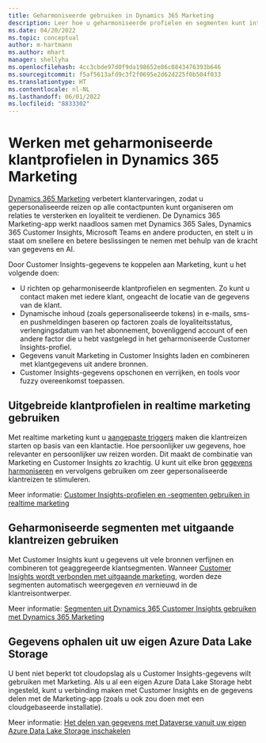 ```yaml
---
title: Geharmoniseerde gebruiken in Dynamics 365 Marketing
description: Leer hoe u geharmoniseerde profielen en segmenten kunt integreren met Dynamics 365 Marketing.
ms.date: 04/20/2022
ms.topic: conceptual
author: m-hartmann
ms.author: mhart
manager: shellyha
ms.openlocfilehash: 4cc3cbde97d0f9da198652e86c0843476393b646
ms.sourcegitcommit: f5af5613afd9c3f2f0695e2d62d225f0b504f033
ms.translationtype: HT
ms.contentlocale: nl-NL
ms.lasthandoff: 06/01/2022
ms.locfileid: "8833302"
---
```

# <a name="work-with-unified-customer-profiles-in-dynamics-365-marketing"></a>Werken met geharmoniseerde klantprofielen in Dynamics 365 Marketing

[Dynamics 365 Marketing](/dynamics365/marketing/overview) verbetert klantervaringen, zodat u gepersonaliseerde reizen op alle contactpunten kunt organiseren om relaties te versterken en loyaliteit te verdienen. De Dynamics 365 Marketing-app werkt naadloos samen met Dynamics 365 Sales, Dynamics 365 Customer Insights, Microsoft Teams en andere producten, en stelt u in staat om snellere en betere beslissingen te nemen met behulp van de kracht van gegevens en AI.

Door Customer Insights-gegevens te koppelen aan Marketing, kunt u het volgende doen:

- U richten op geharmoniseerde klantprofielen en segmenten. Zo kunt u contact maken met iedere klant, ongeacht de locatie van de gegevens van de klant.
- Dynamische inhoud (zoals gepersonaliseerde tokens) in e-mails, sms- en pushmeldingen baseren op factoren zoals de loyaliteitsstatus, verlengingsdatum van het abonnement, bovenliggend account of een andere factor die u hebt vastgelegd in het geharmoniseerde Customer Insights-profiel.
- Gegevens vanuit Marketing in Customer Insights laden en combineren met klantgegevens uit andere bronnen.
- Customer Insights-gegevens opschonen en verrijken, en tools voor fuzzy overeenkomst toepassen.

## <a name="use-rich-customer-profiles-in-real-time-marketing"></a>Uitgebreide klantprofielen in realtime marketing gebruiken

Met realtime marketing kunt u [aangepaste triggers](/dynamics365/marketing/real-time-marketing-custom-triggers) maken die klantreizen starten op basis van een klantactie. Hoe persoonlijker uw gegevens, hoe relevanter en persoonlijker uw reizen worden. Dit maakt de combinatie van Marketing en Customer Insights zo krachtig. U kunt uit elke bron [gegevens harmoniseren](data-unification.md) en vervolgens gebruiken om zeer gepersonaliseerde klantreizen te stimuleren.

Meer informatie: [Customer Insights-profielen en -segmenten gebruiken in realtime marketing](/dynamics365/marketing/real-time-marketing-ci-profile)

## <a name="use-unified-segments-with-outbound-customer-journeys"></a>Geharmoniseerde segmenten met uitgaande klantreizen gebruiken

Met Customer Insights kunt u gegevens uit vele bronnen verfijnen en combineren tot geaggregeerde klantsegmenten. Wanneer [Customer Insights wordt verbonden met uitgaande marketing](export-dynamics365-marketing.md), worden deze segmenten automatisch weergegeven *en* vernieuwd in de klantreisontwerper.

Meer informatie: [Segmenten uit Dynamics 365 Customer Insights gebruiken met Dynamics 365 Marketing](/dynamics365/marketing/customer-insights-segments)

## <a name="pull-data-from-your-own-azure-data-lake-storage"></a>Gegevens ophalen uit uw eigen Azure Data Lake Storage

U bent niet beperkt tot cloudopslag als u Customer Insights-gegevens wilt gebruiken met Marketing. Als u al een eigen Azure Data Lake Storage hebt ingesteld, kunt u verbinding maken met Customer Insights en de gegevens delen met de Marketing-app (zoals u ook zou doen met een cloudgebaseerde installatie).

Meer informatie: [Het delen van gegevens met Dataverse vanuit uw eigen Azure Data Lake Storage inschakelen](customer-insights-dataverse.md#enable-data-sharing-with-dataverse-from-your-own-azure-data-lake-storage-preview)
